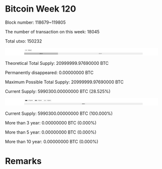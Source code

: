 # Bitcoin Week 120

Block number: 118679~119805

The number of transaction on this week: 18045

Total utxo: 150232

![](../images/mined_week120.png)

Theoretical Total Supply: 20999999.97690000 BTC

Permanently disappeared: 0.00000000 BTC

Maximum Possible Total Supply: 20999999.97690000 BTC

Current Supply: 5990300.00000000 BTC (28.525%)

![](../images/year_week120.png)


Current Supply: 5990300.00000000 BTC (100.000%)

More than 3 year: 0.00000000 BTC (0.000%)

More than 5 year: 0.00000000 BTC (0.000%)

More than 10 year: 0.00000000 BTC (0.000%)

# Remarks

